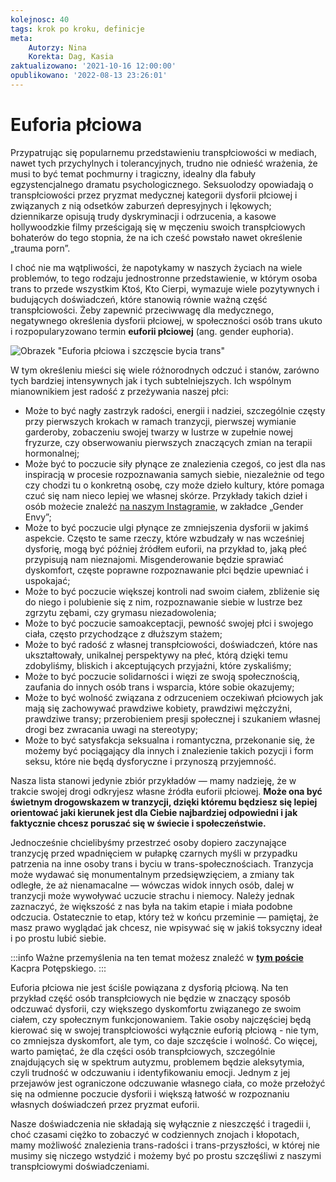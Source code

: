 ```yaml
---
kolejnosc: 40
tags: krok po kroku, definicje
meta: 
    Autorzy: Nina
    Korekta: Dag, Kasia
zaktualizowano: '2021-10-16 12:00:00'
opublikowano: '2022-08-13 23:26:01'
---
```

# Euforia płciowa

Przypatrując się popularnemu przedstawieniu transpłciowości w mediach, nawet tych przychylnych i tolerancyjnych, trudno nie odnieść wrażenia, że musi to być temat pochmurny i tragiczny, idealny dla fabuły egzystencjalnego dramatu psychologicznego. Seksuolodzy opowiadają o transpłciowości przez pryzmat medycznej kategorii dysforii płciowej i związanych z nią odsetków zaburzeń depresyjnych i lękowych; dziennikarze opisują trudy dyskryminacji i odrzucenia, a kasowe hollywoodzkie filmy prześcigają się w męczeniu swoich transpłciowych bohaterów do tego stopnia, że na ich cześć powstało nawet określenie „trauma porn”. 

I choć nie ma wątpliwości, że napotykamy w naszych życiach na wiele problemów, to tego rodzaju jednostronne przedstawienie, w którym osoba trans to przede wszystkim Ktoś, Kto Cierpi, wymazuje wiele pozytywnych i budujących doświadczeń, które stanowią równie ważną część transpłciowości. Żeby zapewnić przeciwwagę dla medycznego, negatywnego określenia dysforii płciowej, w społeczności osób trans ukuto i rozpopularyzowano termin **euforii płciowej** (ang. gender euphoria).

![Obrazek "Euforia płciowa i szczęscie bycia trans"](https://tranzycja.pl/media/img/euforia-plciowa.png )

W tym określeniu mieści się wiele różnorodnych odczuć i stanów, zarówno tych bardziej intensywnych jak i tych subtelniejszych. Ich wspólnym mianownikiem jest radość z przeżywania naszej płci:

- Może to być nagły zastrzyk radości, energii i nadziei, szczególnie częsty przy pierwszych krokach w ramach tranzycji, pierwszej wymianie garderoby, zobaczeniu swojej twarzy w lustrze w zupełnie nowej fryzurze, czy obserwowaniu pierwszych znaczących zmian na terapii hormonalnej;
- Może być to poczucie siły płynące ze znalezienia czegoś, co jest dla nas inspiracją w procesie rozpoznawania samych siebie, niezależnie od tego czy chodzi tu o konkretną osobę, czy może dzieło kultury, które pomaga czuć się nam nieco lepiej we własnej skórze. Przykłady takich dzieł i osób możecie znaleźć [na naszym Instagramie](https://www.instagram.com/tranzycja.pl/), w zakładce „Gender Envy”;
- Może to być poczucie ulgi płynące ze zmniejszenia dysforii w jakimś aspekcie. Często te same rzeczy, które wzbudzały w nas wcześniej dysforię, mogą być później źródłem euforii, na przykład to, jaką płeć przypisują nam nieznajomi. Misgenderowanie będzie sprawiać dyskomfort, częste poprawne rozpoznawanie płci będzie upewniać i uspokajać;
- Może to być poczucie większej kontroli nad swoim ciałem, zbliżenie się do niego i polubienie się z nim, rozpoznawanie siebie w lustrze bez zgrzytu zębami, czy grymasu niezadowolenia;
- Może to być poczucie samoakceptacji, pewność swojej płci i swojego ciała, często przychodzące z dłuższym stażem;
- Może to być radość z własnej transpłciowości, doświadczeń, które nas ukształtowały, unikalnej perspektywy na płeć, którą dzięki temu zdobyliśmy, bliskich i akceptujących przyjaźni, które zyskaliśmy;
- Może to być poczucie solidarności i więzi ze swoją społecznością, zaufania do innych osób trans i wsparcia, które sobie okazujemy;
- Może to być wolność związana z odrzuceniem oczekiwań płciowych jak mają się zachowywać prawdziwe kobiety, prawdziwi mężczyźni, prawdziwe transy; przerobieniem presji społecznej i szukaniem własnej drogi bez zwracania uwagi na stereotypy;
- Może to być satysfakcja seksualna i romantyczna, przekonanie się, że możemy być pociągający dla innych i znalezienie takich pozycji i form seksu, które nie będą dysforyczne i przynoszą przyjemność.

Nasza lista stanowi jedynie zbiór przykładów —  mamy nadzieję, że w trakcie swojej drogi odkryjesz własne źródła euforii płciowej. **Może ona być świetnym drogowskazem w tranzycji, dzięki któremu będziesz się lepiej orientować jaki kierunek jest dla Ciebie najbardziej odpowiedni i jak faktycznie chcesz poruszać się w świecie i społeczeństwie.**

Jednocześnie chcielibyśmy przestrzeć osoby dopiero zaczynające tranzycję przed wpadnięciem w pułapkę czarnych myśli w przypadku patrzenia na inne osoby trans i byciu w trans-społecznościach. Tranzycja może wydawać się monumentalnym przedsięwzięciem, a zmiany tak odległe, że aż nienamacalne —  wówczas widok innych osób, dalej w tranzycji może wywoływać uczucie strachu i niemocy. Należy jednak zaznaczyć, że większość z nas była na takim etapie i miała podobne odczucia. Ostatecznie to etap, który też w końcu przeminie —  pamiętaj, że masz prawo wyglądać jak chcesz, nie wpisywać się w jakiś toksyczny ideał i po prostu lubić siebie. 

:::info 
Ważne przemyślenia na ten temat możesz znaleźć w [**tym poście**](https://www.instagram.com/p/CTzGNL7IhF-/) Kacpra Potępskiego.
:::

Euforia płciowa nie jest ściśle powiązana z dysforią płciową. Na ten przykład część osób transpłciowych nie będzie w znaczący sposób odczuwać dysforii, czy większego dyskomfortu związanego ze swoim ciałem, czy społecznym funkcjonowaniem. Takie osoby najczęściej będą kierować się w swojej transpłciowości wyłącznie euforią płciową - nie tym, co zmniejsza dyskomfort, ale tym, co daje szczęście i wolność. Co więcej, warto pamiętać, że dla części osób transpłciowych, szczególnie znajdujących się w spektrum autyzmu, problemem będzie aleksytymia, czyli trudność w odczuwaniu i identyfikowaniu emocji. Jednym z jej przejawów jest ograniczone odczuwanie własnego ciała, co może przełożyć się na odmienne poczucie dysforii i większą łatwość w rozpoznaniu własnych doświadczeń przez pryzmat euforii. 

Nasze doświadczenia nie składają się wyłącznie z nieszczęść i tragedii i, choć czasami ciężko to zobaczyć w codziennych znojach i kłopotach, mamy możliwość znalezienia trans-radości i  trans-przyszłości, w której nie musimy się niczego wstydzić i możemy być po prostu szczęśliwi z naszymi transpłciowymi doświadczeniami.


